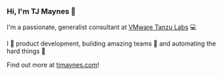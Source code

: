 ### Hi, I'm TJ Maynes 👋

I'm a passionate, generalist consultant at [VMware Tanzu Labs](https://tanzu.vmware.com/labs) 💻

I 💖 product development, building amazing teams 🤗 and automating the hard things 🚀

Find out more at [tjmaynes.com](https://tjmaynes.com)!
